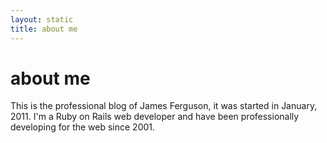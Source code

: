 ```yaml
---
layout: static
title: about me
---
```


# about me

This is the professional blog of James Ferguson, it was started in January, 2011. I'm a Ruby on Rails web developer and have been professionally developing for the web since 2001.

